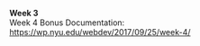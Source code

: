 <strong> Week 3 </strong><br>
Week 4 Bonus Documentation:<br>
https://wp.nyu.edu/webdev/2017/09/25/week-4/